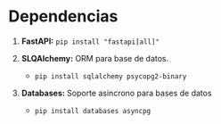 # Dependencias

1. **FastAPI:** `pip install "fastapi[all]"`

2. **SLQAlchemy:** ORM para base de datos.

    - `pip install sqlalchemy psycopg2-binary` 

3. **Databases:** Soporte asincrono para bases de datos
    
    - `pip install databases asyncpg`

